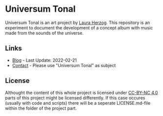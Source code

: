 # Universum Tonal

Universum Tonal is an art project by [Laura Herzog](https://github.com/lauraherzog). This repository is an experiment to document the development of a concept album with music made from the sounds of the universe.

## Links

* [Blog](https://github.com/lauraherzog/universum-tonal/tree/main/blog) - Last Update: 2022-02-21
* [Contact](laura-herzog@outlook.com) - Please use "Universum Tonal" as subject

## License

Althought the content of this whole project is licensed under [CC-BY-NC 4.0](https://creativecommons.org/licenses/by-nc/4.0/) parts of this project might be licensed differently. If this case occures (usually with code and scripts) there will be a seperate LICENSE.md-file within the folder of the project part.
